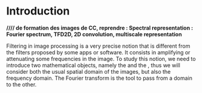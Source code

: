 # Introduction

**//// de formation des images de CC, reprendre : Spectral representation : Fourier spectrum, TFD2D, 2D convolution, multiscale representation**

Filtering in image processing is a very precise notion that is different from the filters proposed by some apps or software.
It consists in amplifying or attenuating some frequencies in the image.
To study this notion, we need to introduce two mathematical objects, namely the [](filtering:convolution) and the [](filtering:fourier),
thus we will consider both the usual spatial domain of the images, but also the frequency domain.
The Fourier transform is the tool to pass from a domain to the other.